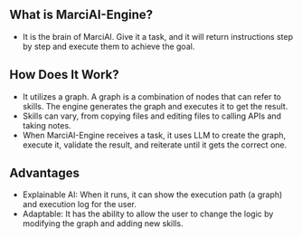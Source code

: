 ## What is MarciAI-Engine?
- It is the brain of MarciAI. Give it a task, and it will return instructions step by step and execute them to achieve the goal.

## How Does It Work?
- It utilizes a graph. A graph is a combination of nodes that can refer to skills. The engine generates the graph and executes it to get the result.
- Skills can vary, from copying files and editing files to calling APIs and taking notes.
- When MarciAI-Engine receives a task, it uses LLM to create the graph, execute it, validate the result, and reiterate until it gets the correct one.

## Advantages
- Explainable AI: When it runs, it can show the execution path (a graph) and execution log for the user.
- Adaptable: It has the ability to allow the user to change the logic by modifying the graph and adding new skills.